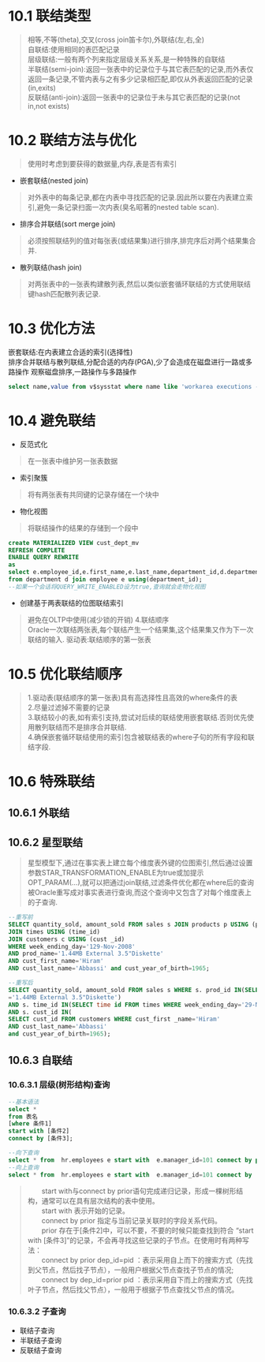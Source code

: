 
# 10.1 联结类型
>相等,不等(theta),交叉(cross join笛卡尔),外联结(左,右,全)   
自联结:使用相同的表匹配记录     
层级联结:一般有两个列来指定层级关系关系,是一种特殊的自联结  
半联结(semi-join):返回一张表中的记录位于与其它表匹配的记录,而外表仅返回一条记录,不管内表与之有多少记录相匹配,即仅从外表返回匹配的记录(in,exits)  
反联结(anti-join):返回一张表中的记录位于未与其它表匹配的记录(not in,not exists)

# 10.2 联结方法与优化  
>使用时考虑到要获得的数据量,内存,表是否有索引
+ 嵌套联结(nested join)
>对外表中的每条记录,都在内表中寻找匹配的记录.因此所以要在内表建立索引,避免一条记录扫面一次内表(臭名昭著的nested table scan).
+ 排序合并联结(sort merge join)
>必须按照联结列的值对每张表(或结果集)进行排序,排完序后对两个结果集合并.
+ 散列联结(hash join)
>对两张表中的一张表构建散列表,然后以类似嵌套循环联结的方式使用联结键hash匹配散列表记录.

# 10.3 优化方法
嵌套联结:在内表建立合适的索引(选择性)   
排序合并联结与散列联结,分配合适的内存(PGA),少了会造成在磁盘进行一路或多路操作
观察磁盘排序,一路操作与多路操作 
```sql
select name,value from v$sysstat where name like 'workarea executions - %' or name in('sorts (memory)','sorts (disks)')
```
# 10.4 避免联结  
+ 反范式化
>在一张表中维护另一张表数据
+ 索引聚簇
>将有两张表有共同键的记录存储在一个块中
+ 物化视图
>将联结操作的结果的存储到一个段中   
```sql
create MATERIALIZED VIEW cust_dept_mv
REFRESH COMPLETE
ENABLE QUERY REWRITE
as 
select e.employee_id,e.first_name,e.last_name,department_id,d.department_name
from department d join employee e using(department_id);
--如果一个会话将QUERY_WRITE_ENABLED设为true,查询就会走物化视图
```
+ 创建基于两表联结的位图联结索引
>避免在OLTP中使用(减少锁的开销) 
4.联结顺序  
>Oracle一次联结两张表,每个联结产生一个结果集,这个结果集又作为下一次联结的输入.
>驱动表:联结顺序的第一张表 

# 10.5 优化联结顺序
>1.驱动表(联结顺序的第一张表)具有高选择性且高效的where条件的表  
2.尽量过滤掉不需要的记录    
3.联结较小的表,如有索引支持,尝试对后续的联结使用嵌套联结.否则优先使用散列联结而不是排序合并联结.    
4.确保嵌套循环联结使用的索引包含被联结表的where子句的所有字段和联结字段.
# 10.6 特殊联结
## 10.6.1 外联结
## 10.6.2 星型联结
>星型模型下,通过在事实表上建立每个维度表外键的位图索引,然后通过设置参数STAR_TRANSFORMATION_ENABLE为true或加提示OPT_PARAM(...),就可以把通过join联结,过滤条件优化都在where后的查询被Oracle重写成对事实表进行查询,而这个查询中又包含了对每个维度表上的子查询.
```sql
--重写前
SELECT quantity_sold, amount_sold FROM sales s JOIN products p USING (prod_id)
JOIN times USING (time_id)
JOIN customers c USING (cust _id)
WHERE week_ending_day='129-Nov-2008'
AND prod_name='1.44MB External 3.5"Diskette'
AND cust_first_name='Hiram'
AND cust_last_name='Abbassi' and cust_year_of_birth=1965;

--重写后
SELECT quantity_sold, amount_sold FROM sales s WHERE s. prod_id IN(SELECT prod_id FROM products WHERE prod_name
='1.44MB External 3.5"Diskette')
AND s. time_id IN(SELECT time id FROM times WHERE week_ending_day='29-Nov-2008')
AND s. cust_id IN(
SELECT cust_id FROM customers WHERE cust_first _name='Hiram'
AND cust_last_name='Abbassi'
and cust_year_of_birth=1965);
```
## 10.6.3 自联结
### 10.6.3.1 层级(树形结构)查询   
```sql
--基本语法
select *
from 表名
[where 条件1]
start with [条件2]
connect by [条件3];

--向下查询
select * from  hr.employees e start with  e.manager_id=101 connect by prior e.employee_id=e.manager_id;
--向上查询
select * from  hr.employees e start with  e.manager_id=101 connect by  e.employee_id= prior e.manager_id;
```
>&emsp;&emsp;start with与connect by prior语句完成递归记录，形成一棵树形结构，通常可以在具有层次结构的表中使用。      
>&emsp;&emsp;start with 表示开始的记录。    
>&emsp;&emsp;connect by prior 指定与当前记录关联时的字段关系代码。  
>&emsp;&emsp;prior 存在于[条件2]中，可以不要，不要的时候只能查找到符合  “start with [条件3]”的记录，不会再寻找这些记录的子节点。在使用时有两种写法：    
>&emsp;&emsp;connect by prior dep_id=pid ：表示采用自上而下的搜索方式（先找到父节点，然后找子节点），一般用户根据父节点查找子节点的情况;   
>&emsp;&emsp;connect by dep_id=prior pid ：表示采用自下而上的搜索方式（先找叶子节点，然后找父节点），一般用于根据子节点查找父节点的情况。 
### 10.6.3.2 子查询
+ 联结子查询
+ 半联结子查询
+ 反联结子查询  



